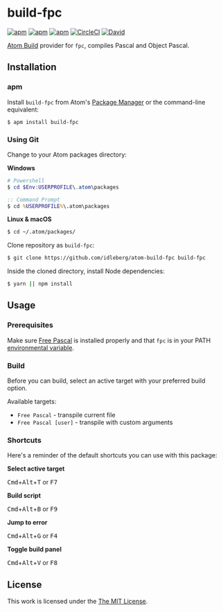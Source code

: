 # build-fpc

[![apm](https://img.shields.io/apm/l/build-fpc.svg?style=flat-square)](https://atom.io/packages/build-fpc)
[![apm](https://img.shields.io/apm/v/build-fpc.svg?style=flat-square)](https://atom.io/packages/build-fpc)
[![apm](https://img.shields.io/apm/dm/build-fpc.svg?style=flat-square)](https://atom.io/packages/build-fpc)
[![CircleCI](https://flat.badgen.net/circleci/github/idleberg/atom-build-fpc)](https://circleci.com/gh/idleberg/atom-build-fpc)
[![David](https://img.shields.io/david/idleberg/atom-build-fpc.svg?style=flat-square)](https://david-dm.org/idleberg/atom-build-fpc)

[Atom Build](https://atombuild.github.io/) provider for `fpc`, compiles Pascal and Object Pascal.

## Installation

### apm

Install `build-fpc` from Atom's [Package Manager](http://flight-manual.atom.io/using-atom/sections/atom-packages/) or the command-line equivalent:

`$ apm install build-fpc`

### Using Git

Change to your Atom packages directory:

**Windows**

```powershell
# Powershell
$ cd $Env:USERPROFILE\.atom\packages
```

```cmd
:: Command Prompt
$ cd %USERPROFILE%\.atom\packages
```

**Linux & macOS**

```bash
$ cd ~/.atom/packages/
```

Clone repository as `build-fpc`:

```bash
$ git clone https://github.com/idleberg/atom-build-fpc build-fpc
```

Inside the cloned directory, install Node dependencies:

```bash
$ yarn || npm install
```

## Usage

### Prerequisites

Make sure [Free Pascal](https://www.freepascal.org/) is installed properly and that `fpc` is in your PATH [environmental variable](http://superuser.com/a/284351/195953).

### Build

Before you can build, select an active target with your preferred build option.

Available targets:

* `Free Pascal` - transpile current file
* `Free Pascal [user]` - transpile with custom arguments

### Shortcuts

Here's a reminder of the default shortcuts you can use with this package:

**Select active target**

<kbd>Cmd</kbd>+<kbd>Alt</kbd>+<kbd>T</kbd> or <kbd>F7</kbd>

**Build script**

<kbd>Cmd</kbd>+<kbd>Alt</kbd>+<kbd>B</kbd> or <kbd>F9</kbd>

**Jump to error**

<kbd>Cmd</kbd>+<kbd>Alt</kbd>+<kbd>G</kbd> or <kbd>F4</kbd>

**Toggle build panel**

<kbd>Cmd</kbd>+<kbd>Alt</kbd>+<kbd>V</kbd> or <kbd>F8</kbd>

## License

This work is licensed under the [The MIT License](LICENSE).
